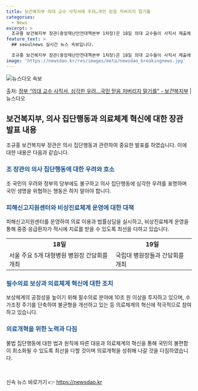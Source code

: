 ```yaml
---
title: 보건복지부 의대 교수 사직서에 우려…국민 믿음 저버리지 말기를
categories:
  - News
excerpt: >
  조규홍 보건복지부 장관(중앙재난안전대책본부 1차장)은 18일 의대 교수들이 사직서 제출에 대해 국민의 우려와…
feature_text: >
  ## seoulnews 실시간 뉴스 속보입니다.

  조규홍 보건복지부 장관(중앙재난안전대책본부 1차장)은 18일 의대 교수들이 사직서 제출에 대해 국민의 우려와…
image: 'https://newsdao.kr/res/images/meta/newsdao_breakingnews.jpg'
---
```


![뉴스다오 속보](https://newsdao.kr/res/images/meta/newsdao_breakingnews.jpg)

<p>출처: <a href="https://newsdao.kr/3373" rel="dofollow">정부 “의대 교수 사직서, 심각한 우려…국민 믿음 저버리지 말기를” - 보건복지부</a> | 뉴스다오</p>

<h2 data-ke-size="size26">보건복지부, 의사 집단행동과 의료체계 혁신에 대한 장관 발표 내용</h2>

<p data-ke-size="size16">조규홍 보건복지부 장관은 의사 집단행동과 관련하여 중요한 발표를 하였습니다. 이에 대한 내용은 다음과 같습니다.</p>

<h3><b><span style="color: #1a5490;">조 장관의 의사 집단행동에 대한 우려와 호소</span></b></h3>

<p data-ke-size="size16">조 국민의 우려와 정부의 당부에도 불구하고 의사 집단행동에 심각한 우려를 표명하며 국민 생명을 위협하는 행동은 하지 말아야 합니다.</p>

<h3><b><span style="color: #1a5490;">피해신고지원센터와 비상진료체계 운영에 대한 대책</span></b></h3>

<p data-ke-size="size16">피해신고지원센터를 운영하여 의료 이용과 법률상담을 실시하고, 비상진료체계 운영을 통해 중증·응급환자가 적시에 치료를 받을 수 있도록 최선을 다하고 있습니다.</p>

<table>
	<tr>
		<td style="text-align: center; height: 17px;"><b>18일</b></td>
		<td style="text-align: center; height: 17px;"><b>19일</b></td>
  	</tr>
	<tr>
		<td>서울 주요 5개 대형병원 병원장 간담회를 개최</td>
		<td>국립대 병원장들과 간담회를 개최</td>
  	</tr>
</table>

<h3><b><span style="color: #1a5490;">필수의료 보상과 의료체계 혁신에 대한 조치</span></b></h3>

<p data-ke-size="size16">보상체계의 공정성을 높이기 위해 필수의료 분야에 10조 원 이상을 투자하고 있으며, 수가조정 주기를 단축하여 불균형을 개선하고 있는 등 의료체계의 혁신에 적극적으로 참여하고 있습니다.</p>

<h3><b><span style="color: #1a5490;">의료개혁을 위한 노력과 다짐</span></b></h3>

<p data-ke-size="size16">불법 집단행동에 대한 법과 원칙에 따른 대응과 의료체계의 혁신을 통해 국민의 불편함이 최소화될 수 있도록 최선을 다할 것이며 의료개혁을 성취해 나갈 것을 다짐하였습니다.</p>

<p data-ke-size="size16">&nbsp;</p> 

신속 뉴스 바로가기 👉 <a href="https://newsdao.kr" rel="dofollow">https://newsdao.kr</a>


